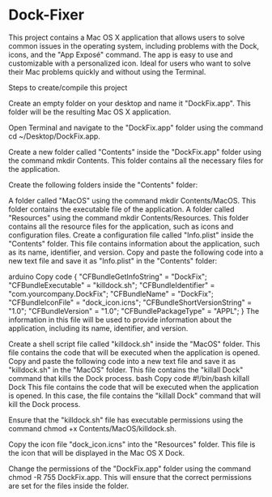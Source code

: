 # Dock-Fixer
This project contains a Mac OS X application that allows users to solve common issues in the operating system, including problems with the Dock, icons, and the "App Exposé" command. The app is easy to use and customizable with a personalized icon. Ideal for users who want to solve their Mac problems quickly and without using the Terminal.

Steps to create/compile this project

Create an empty folder on your desktop and name it "DockFix.app". This folder will be the resulting Mac OS X application.

Open Terminal and navigate to the "DockFix.app" folder using the command cd ~/Desktop/DockFix.app.

Create a new folder called "Contents" inside the "DockFix.app" folder using the command mkdir Contents. This folder contains all the necessary files for the application.

Create the following folders inside the "Contents" folder:

A folder called "MacOS" using the command mkdir Contents/MacOS. This folder contains the executable file of the application.
A folder called "Resources" using the command mkdir Contents/Resources. This folder contains all the resource files for the application, such as icons and configuration files.
Create a configuration file called "Info.plist" inside the "Contents" folder. This file contains information about the application, such as its name, identifier, and version. Copy and paste the following code into a new text file and save it as "Info.plist" in the "Contents" folder:

arduino
Copy code
{
    "CFBundleGetInfoString" = "DockFix";
    "CFBundleExecutable" = "killdock.sh";
    "CFBundleIdentifier" = "com.yourcompany.DockFix";
    "CFBundleName" = "DockFix";
    "CFBundleIconFile" = "dock_icon.icns";
    "CFBundleShortVersionString" = "1.0";
    "CFBundleVersion" = "1.0";
    "CFBundlePackageType" = "APPL";
}
The information in this file will be used to provide information about the application, including its name, identifier, and version.

Create a shell script file called "killdock.sh" inside the "MacOS" folder. This file contains the code that will be executed when the application is opened. Copy and paste the following code into a new text file and save it as "killdock.sh" in the "MacOS" folder. This file contains the "killall Dock" command that kills the Dock process.
bash
Copy code
#!/bin/bash
killall Dock
This file contains the code that will be executed when the application is opened. In this case, the file contains the "killall Dock" command that will kill the Dock process.

Ensure that the "killdock.sh" file has executable permissions using the command chmod +x Contents/MacOS/killdock.sh.

Copy the icon file "dock_icon.icns" into the "Resources" folder. This file is the icon that will be displayed in the Mac OS X Dock.

Change the permissions of the "DockFix.app" folder using the command chmod -R 755 DockFix.app. This will ensure that the correct permissions are set for the files inside the folder.

